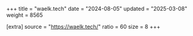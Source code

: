 +++
title = "waelk.tech"
date = "2024-08-05"
updated = "2025-03-08"
weight = 8565

[extra]
source = "https://waelk.tech/"
ratio = 60
size = 8
+++
